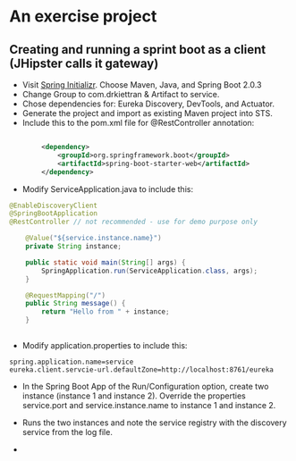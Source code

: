 # An exercise project 

## Creating and running a sprint boot as a client (JHipster calls it gateway)

- Visit [Spring Initializr](https://start.spring.io/). Choose Maven, Java, and Spring Boot 2.0.3
- Change Group to com.drkiettran & Artifact to service.
- Chose dependencies for: Eureka Discovery, DevTools, and Actuator.
- Generate the project and import as existing Maven project into STS.
- Include this to the pom.xml file for @RestController annotation:

```xml

		<dependency>
			<groupId>org.springframework.boot</groupId>
			<artifactId>spring-boot-starter-web</artifactId>
		</dependency>
```

- Modify ServiceApplication.java to include this:

```java
@EnableDiscoveryClient
@SpringBootApplication
@RestController // not recommended - use for demo purpose only

	@Value("${service.instance.name}")
	private String instance;

	public static void main(String[] args) {
		SpringApplication.run(ServiceApplication.class, args);
	}

	@RequestMapping("/")
	public String message() {
		return "Hello from " + instance;
	}
	
```

- Modify application.properties to include this:

```
spring.application.name=service
eureka.client.servcie-url.defaultZone=http://localhost:8761/eureka
```

- In the Spring Boot App of the Run/Configuration option, create two instance (instance 1 and instance 2). Override the properties service.port and service.instance.name to instance 1 and instance 2.

- Runs the two instances and note the service registry with the discovery service from the log file.


- 